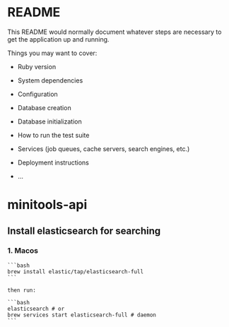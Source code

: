 # README

This README would normally document whatever steps are necessary to get the
application up and running.

Things you may want to cover:

* Ruby version

* System dependencies

* Configuration

* Database creation

* Database initialization

* How to run the test suite

* Services (job queues, cache servers, search engines, etc.)

* Deployment instructions

* ...
# minitools-api

## Install elasticsearch for searching
### 1. Macos
    ```bash
    brew install elastic/tap/elasticsearch-full
    ```

    then run:
    
    ```bash
    elasticsearch # or
    brew services start elasticsearch-full # daemon
    ```
